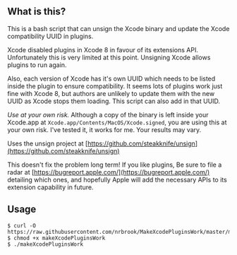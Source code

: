 ## What is this?

This is a bash script that can unsign the Xcode binary and update the Xcode compatibility UUID in plugins.

Xcode disabled plugins in Xcode 8 in favour of its extensions API. Unfortunately this is very limited at this point. Unsigning Xcode allows plugins to run again.

Also, each version of Xcode has it's own UUID which needs to be listed inside the plugin to ensure compatibility. It seems lots of plugins work just fine with Xcode 8, but authors are unlikely to update them with the new UUID as Xcode stops them loading. This script can also add in that UUID.

*Use at your own risk.* Although a copy of the binary is left inside your Xcode.app at `Xcode.app/Contents/MacOS/Xcode.signed`, you are using this at your own risk. I've tested it, it works for me. Your results may vary.

Uses the unsign project at [https://github.com/steakknife/unsign](https://github.com/steakknife/unsign)

This doesn't fix the problem long term! If you like plugins, Be sure to file a radar at [https://bugreport.apple.com/](https://bugreport.apple.com/) detailing which ones, and hopefully Apple will add the necessary APIs to its extension capability in future.

## Usage

```
$ curl -O https://raw.githubusercontent.com/nrbrook/MakeXcodePluginsWork/master/makeXcodePluginsWork
$ chmod +x makeXcodePluginsWork
$ ./makeXcodePluginsWork
```
